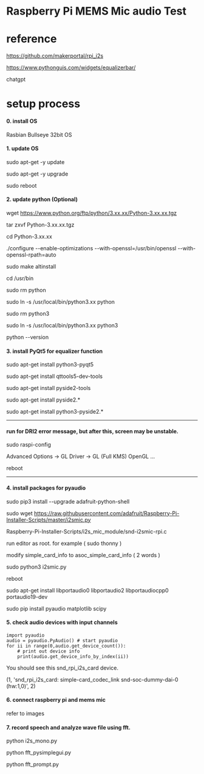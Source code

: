 # Raspberry Pi MEMS Mic audio Test
# reference 
https://github.com/makerportal/rpi_i2s

https://www.pythonguis.com/widgets/equalizerbar/

chatgpt


# setup process
#### 0. install OS

Rasbian Bullseye 32bit OS


#### 1. update OS

sudo apt-get -y update

sudo apt-get -y upgrade

sudo reboot

#### 2. update python (Optional)

wget https://www.python.org/ftp/python/3.xx.xx/Python-3.xx.xx.tgz

tar zxvf Python-3.xx.xx.tgz

cd Python-3.xx.xx

./configure --enable-optimizations --with-openssl=/usr/bin/openssl --with-openssl-rpath=auto

sudo make altinstall

cd /usr/bin

sudo rm python

sudo ln -s /usr/local/bin/python3.xx python

sudo rm python3

sudo ln -s /usr/local/bin/python3.xx python3

python --version



#### 3. install PyQt5 for equalizer function

sudo apt-get install python3-pyqt5

sudo apt-get install qttools5-dev-tools

sudo apt-get install pyside2-tools

sudo apt-get install pyside2.*

sudo apt-get install python3-pyside2.*

---
#### run for DRI2 error message, but after this, screen may be unstable. 
sudo raspi-config

Advanced Options -> GL Driver -> GL (Full KMS) OpenGL ...

reboot

---


#### 4. install packages for pyaudio 

sudo pip3 install --upgrade adafruit-python-shell</br>

sudo wget https://raw.githubusercontent.com/adafruit/Raspberry-Pi-Installer-Scripts/master/i2smic.py</br>

Raspberry-Pi-Installer-Scripts/i2s_mic_module/snd-i2smic-rpi.c

run editor as root. for example ( sudo thonny )

modify simple_card_info to asoc_simple_card_info ( 2 words )
    
sudo python3 i2smic.py</br>

reboot

sudo apt-get install libportaudio0 libportaudio2 libportaudiocpp0 portaudio19-dev</br>

sudo pip install pyaudio matplotlib scipy</br>

#### 5. check audio devices with input channels

    import pyaudio
    audio = pyaudio.PyAudio() # start pyaudio
    for ii in range(0,audio.get_device_count()):
        # print out device info
        print(audio.get_device_info_by_index(ii))

You should see this snd_rpi_i2s_card device.

(1, 'snd_rpi_i2s_card: simple-card_codec_link snd-soc-dummy-dai-0 (hw:1,0)', 2)

#### 6. connect raspberry pi and mems mic

refer to images


#### 7. record speech and analyze wave file using fft.
python i2s_mono.py

python fft_pysimplegui.py

python fft_prompt.py
